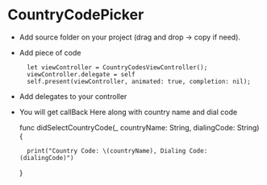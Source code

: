 # CountryCodePicker
* Add source folder on your project (drag and drop -> copy if need).
* Add piece of code 

        let viewController = CountryCodesViewController();
        viewController.delegate = self
        self.present(viewController, animated: true, completion: nil);
        
* Add delegates to your controller 

* You will get callBack Here along with country name and dial code

    func didSelectCountryCode(_ countryName: String, dialingCode: String) {
    
        print("Country Code: \(countryName), Dialing Code: (dialingCode)")
        
    }


